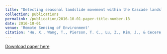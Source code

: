 ```yaml
---
title: "Detecting seasonal landslide movement within the Cascade landslide complex (Washington) using time-series SAR imagery"
collection: publications
permalink: /publication/2016-10-01-paper-title-number-18
date: 2016-10-01
venue: 'Remote Sensing of Environment'
citation: 'Hu, X., Wang, T., Pierson, T. C., Lu, Z., Kim, J., & Cecere, T. H. (2016). Detecting seasonal landslide movement within the Cascade landslide complex (Washington) using time-series SAR imagery. Remote Sensing of Environment, 187, 49-61.'
---
```

[Download paper here](http://academicpages.github.io/files/paper2.pdf)
